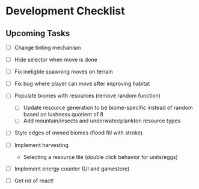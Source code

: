 # Development Checklist

## Upcoming Tasks
- [ ] Change tinting mechanism
- [ ] Hide selector when move is done
- [ ] Fix ineligble spawning moves on terrain
- [ ] Fix bug where player can move after improving habitat

- [ ] Populate biomes with resources (remove random function)
    - [ ] Update resource generation to be biome-specific instead of random based on lushness quotient of 8
    - [ ] Add mountain/insects and underwater/plankton resource types
- [ ] Style edges of owned biomes (flood fill with stroke)


- [ ] Implement harvesting
    - Selecting a resource tile (double click behavior for units/eggs)
    
- [ ] Implement energy counter (UI and gamestore)

- [ ] Get rid of react!